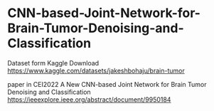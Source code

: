 # CNN-based-Joint-Network-for-Brain-Tumor-Denoising-and-Classification
Dataset form Kaggle 
Download https://www.kaggle.com/datasets/jakeshbohaju/brain-tumor

paper in CEI2022 A New CNN-based Joint Network for Brain Tumor Denoising and Classification https://ieeexplore.ieee.org/abstract/document/9950184
